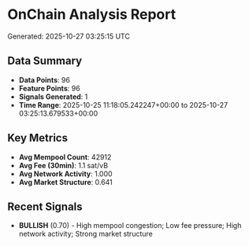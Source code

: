 # OnChain Analysis Report
Generated: 2025-10-27 03:25:15 UTC

## Data Summary
- **Data Points**: 96
- **Feature Points**: 96
- **Signals Generated**: 1
- **Time Range**: 2025-10-25 11:18:05.242247+00:00 to 2025-10-27 03:25:13.679533+00:00

## Key Metrics
- **Avg Mempool Count**: 42912
- **Avg Fee (30min)**: 1.1 sat/vB
- **Avg Network Activity**: 1.000
- **Avg Market Structure**: 0.641

## Recent Signals
- **BULLISH** (0.70) - High mempool congestion; Low fee pressure; High network activity; Strong market structure
